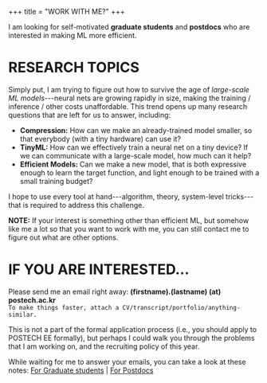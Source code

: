 +++
title = "WORK WITH ME?"
+++
<br/>

I am looking for self-motivated **graduate students** and **postdocs** who are interested in making ML more efficient.

# RESEARCH TOPICS

Simply put, I am trying to figure out how to survive the age of *large-scale ML models*---neural nets are growing rapidly in size, making the training / inference / other costs unaffordable. This trend opens up many research questions that are left for us to answer, including:
- **Compression:** How can we make an already-trained model smaller, so that everybody (with a tiny hardware) can use it?
- **TinyML:** How can we effectively train a neural net on a tiny device? If we can communicate with a large-scale model, how much can it help?
- **Efficient Models:** Can we make a new model, that is both expressive enough to learn the target function, and light enough to be trained with a small training budget?

I hope to use every tool at hand---algorithm, theory, system-level tricks---that is required to address this challenge.

**NOTE:** If your interest is something other than efficient ML, but somehow like me a lot so that you want to work with me, you can still contact me to figure out what are other options.

# IF YOU ARE INTERESTED...
Please send me an email right away: __(firstname).(lastname) (at) postech.ac.kr__  
`To make things faster, attach a CV/transcript/portfolio/anything-similar.`

This is not a part of the formal application process (i.e., you should apply to POSTECH EE formally), but perhaps I could walk you through the problems that I am working on, and the recruiting policy of this year.

While waiting for me to answer your emails, you can take a look at these notes:
[For Graduate students](/candidates/) | [For Postdocs](/postdocs/)
